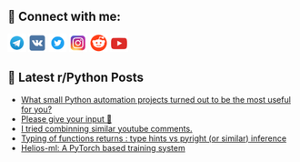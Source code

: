 ## 🔎 Connect with me:
[<img src="https://github.com/bullbesh/bullbesh/blob/main/images/Telegram.png" width="32" height="32" />](https://t.me/bullbesh)
[<img src="https://github.com/bullbesh/bullbesh/blob/main/images/VK.png" width="32" height="32" />](https://vk.com/bullbesh)
[<img src="https://github.com/bullbesh/bullbesh/blob/main/images/Twitter.png" width="32" height="32" />](https://twitter.com/bullbesh1)
[<img src="https://github.com/bullbesh/bullbesh/blob/main/images/Instagram.png" width="32" height="32" />](https://www.instagram.com/bullbesh)
[<img src="https://github.com/bullbesh/bullbesh/blob/main/images/Reddit.png" width="32" height="32" />](https://www.reddit.com/user/bullbesh)
[<img src="https://github.com/bullbesh/bullbesh/blob/main/images/YouTube.png" width="32" height="32" />](https://www.youtube.com/channel/UCtfjRs6uzgq5mfm8S06WTcg)

## 📕 Latest r/Python Posts
<!-- BLOG-POST-LIST:START -->
- [What small Python automation projects turned out to be the most useful for you?](https://www.reddit.com/r/Python/comments/1nq1588/what_small_python_automation_projects_turned_out/)
- [Please give your input 🤔](https://www.reddit.com/r/Python/comments/1nq0xnm/please_give_your_input/)
- [I tried combinning similar youtube comments.](https://www.reddit.com/r/Python/comments/1nq0n2r/i_tried_combinning_similar_youtube_comments/)
- [Typing of functions returns : type hints vs pyright &lpar;or similar&rpar; inference](https://www.reddit.com/r/Python/comments/1npztrj/typing_of_functions_returns_type_hints_vs_pyright/)
- [Helios-ml: A PyTorch based training system](https://www.reddit.com/r/Python/comments/1nptdms/heliosml_a_pytorch_based_training_system/)
<!-- BLOG-POST-LIST:END -->

